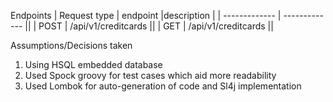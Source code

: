 
Endpoints 
| Request type  | endpoint            |description |
| ------------- | -------------       ||
| POST          | /api/v1/creditcards ||
| GET           | /api/v1/creditcards ||


Assumptions/Decisions taken

1. Using HSQL embedded database
2. Used Spock groovy for test cases which aid more readability
3. Used Lombok for auto-generation of code and Sl4j implementation


